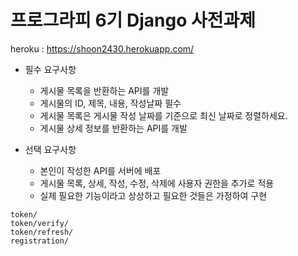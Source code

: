 # 프로그라피 6기 Django 사전과제


heroku : https://shoon2430.herokuapp.com/

 * 필수 요구사항
   * 게시물 목록을 반환하는 API를 개발 
   * 게시물의 ID, 제목, 내용, 작성날짜 필수
   * 게시물 목록은 게시물 작성 날짜를 기준으로 최신 날짜로 정렬하세요.
   * 게시물 상세 정보를 반환하는 API를 개발
   
 * 선택 요구사항
   * 본인이 작성한 API를 서버에 배포
   * 게시물 목록, 상세, 작성, 수정, 삭제에 사용자 권한을 추가로 적용
   * 실제 필요한 기능이라고 상상하고 필요한 것들은 가정하여 구현
   

```
token/
token/verify/
token/refresh/
registration/
```
